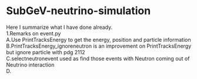 # SubGeV-neutrino-simulation

Here I summarize what I have done already.  
1.Remarks on event.py  
A.Use PrintTracksEnergy to get the energy, position and particle information  
B.PrintTracksEnergy_ignoreneutron is an improvement on PrintTracksEnergy but ignore particle with pdg 2112  
C.selectneutronevent used as find those events with Neutron coming out of Neutrino interaction   
D.
